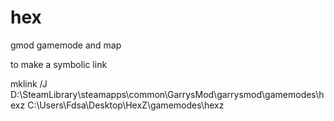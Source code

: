 # hex
gmod gamemode and map

to make a symbolic link

mklink /J D:\SteamLibrary\steamapps\common\GarrysMod\garrysmod\gamemodes\hexz  C:\Users\Fdsa\Desktop\HexZ\gamemodes\hexz